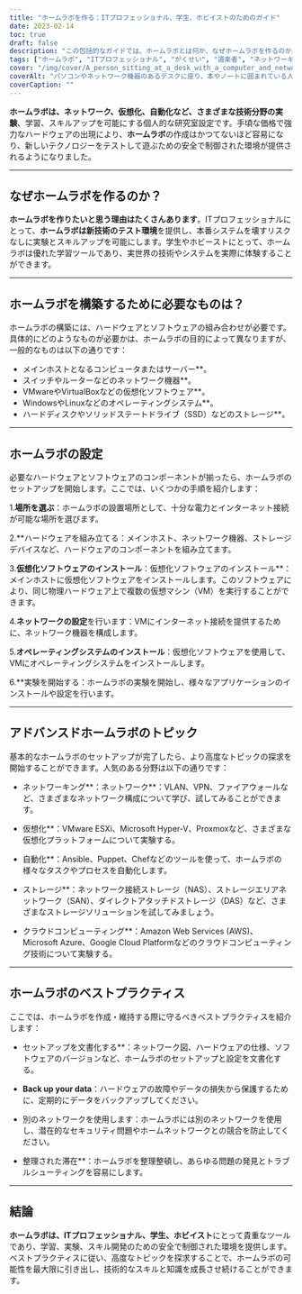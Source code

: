 ```yaml
---
title: "ホームラボを作る：ITプロフェッショナル、学生、ホビイストのためのガイド"
date: 2023-02-14
toc: true
draft: false
description: "この包括的なガイドでは、ホームラボとは何か、なぜホームラボを作るのか、どのようなコンポーネントが必要なのか、どのようにセットアップするのか、探求すべき高度なトピック、従うべきベストプラクティスについて詳しく説明しています。"
tags: ["ホームラボ", "ITプロフェッショナル", "がくせい", "道楽者", "ネットワーキング", "仮想化", "オートメーション", "ハードウエア", "ソフトウェア", "さいぜんのそち", "みちしるべ"]
cover: "/img/cover/A_person_sitting_at_a_desk_with_a_computer_and_networking.png"
coverAlt: "パソコンやネットワーク機器のあるデスクに座り、本やノートに囲まれている人。"
coverCaption: ""
---
```


**ホームラボは、ネットワーク、仮想化、自動化など、さまざまな技術分野の実験**、学習、スキルアップを可能にする個人的な研究室設定です。手頃な価格で強力なハードウェアの出現により、**ホームラボ**の作成はかつてないほど容易になり、新しいテクノロジーをテストして遊ぶための安全で制御された環境が提供されるようになりました。

______

## なぜホームラボを作るのか？

**ホームラボを作りたいと思う理由はたくさんあります**。ITプロフェッショナルにとって、**ホームラボは新技術のテスト環境**を提供し、本番システムを壊すリスクなしに実験とスキルアップを可能にします。学生やホビーストにとって、ホームラボは優れた学習ツールであり、実世界の技術やシステムを実際に体験することができます。

______

## ホームラボを構築するために必要なものは？

ホームラボの構築には、ハードウェアとソフトウェアの組み合わせが必要です。具体的にどのようなものが必要かは、ホームラボの目的によって異なりますが、一般的なものは以下の通りです：

- メインホストとなるコンピュータまたはサーバー**。
- スイッチやルーターなどのネットワーク機器**。
- VMwareやVirtualBoxなどの仮想化ソフトウェア**。
- WindowsやLinuxなどのオペレーティングシステム**。
- ハードディスクやソリッドステートドライブ（SSD）などのストレージ**。

______

## ホームラボの設定

必要なハードウェアとソフトウェアのコンポーネントが揃ったら、ホームラボのセットアップを開始します。ここでは、いくつかの手順を紹介します：

1.**場所を選ぶ**：ホームラボの設置場所として、十分な電力とインターネット接続が可能な場所を選びます。

2.**ハードウェアを組み立てる：メインホスト、ネットワーク機器、ストレージデバイスなど、ハードウェアのコンポーネントを組み立てます。

3.**仮想化ソフトウェアのインストール**：仮想化ソフトウェアのインストール**：メインホストに仮想化ソフトウェアをインストールします。このソフトウェアにより、同じ物理ハードウェア上で複数の仮想マシン（VM）を実行することができます。

4.**ネットワークの設定**を行います：VMにインターネット接続を提供するために、ネットワーク機器を構成します。

5.**オペレーティングシステムのインストール**：仮想化ソフトウェアを使用して、VMにオペレーティングシステムをインストールします。

6.**実験を開始する：ホームラボの実験を開始し、様々なアプリケーションのインストールや設定を行います。

______

## アドバンスドホームラボのトピック

基本的なホームラボのセットアップが完了したら、より高度なトピックの探求を開始することができます。人気のある分野は以下の通りです：

- ネットワーキング**：ネットワーク**：VLAN、VPN、ファイアウォールなど、さまざまなネットワーク構成について学び、試してみることができます。

- 仮想化**：VMware ESXi、Microsoft Hyper-V、Proxmoxなど、さまざまな仮想化プラットフォームについて実験する。

- 自動化**：Ansible、Puppet、Chefなどのツールを使って、ホームラボの様々なタスクやプロセスを自動化します。

- ストレージ**：ネットワーク接続ストレージ（NAS）、ストレージエリアネットワーク（SAN）、ダイレクトアタッチドストレージ（DAS）など、さまざまなストレージソリューションを試してみましょう。

- クラウドコンピューティング**：Amazon Web Services (AWS)、Microsoft Azure、Google Cloud Platformなどのクラウドコンピューティング技術について実験する。

______

## ホームラボのベストプラクティス

ここでは、ホームラボを作成・維持する際に守るべきベストプラクティスを紹介します：

- セットアップを文書化する**：ネットワーク図、ハードウェアの仕様、ソフトウェアのバージョンなど、ホームラボのセットアップと設定を文書化する。

- **Back up your data**：ハードウェアの故障やデータの損失から保護するために、定期的にデータをバックアップしてください。

- 別のネットワークを使用します：ホームラボには別のネットワークを使用し、潜在的なセキュリティ問題やホームネットワークとの競合を防止してください。

- 整理された滞在**：ホームラボを整理整頓し、あらゆる問題の発見とトラブルシューティングを容易にします。

______

## 結論

**ホームラボは、ITプロフェッショナル、学生、ホビイスト**にとって貴重なツールであり、学習、実験、スキル開発のための安全で制御された環境を提供します。ベストプラクティスに従い、高度なトピックを探求することで、ホームラボの可能性を最大限に引き出し、技術的なスキルと知識を成長させ続けることができます。

